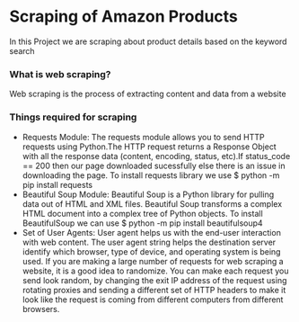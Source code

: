 <h1>Scraping of Amazon Products</h1>

<p>In this Project we are scraping about product details based on the keyword search</p>

<h3>What is web scraping?</h3>
<p>Web scraping is the process of extracting content and data from a website</p>

<h3>Things required for scraping</h3>
<ul>
<li>Requests Module: The requests module allows you to send HTTP requests using Python.The HTTP request returns a Response Object with all the response data (content, encoding, status, etc).If status_code == 200 then our page downloaded sucessfully else there is an issue in downloading the page. 
To install requests library we use $ python -m pip install requests</li>
<li>Beautiful Soup Module: Beautiful Soup is a Python library for pulling data out of HTML and XML files. Beautiful Soup transforms a complex HTML document into a complex tree of Python objects.
To install BeautifulSoup we can use $ python -m pip install beautifulsoup4</li>
<li>Set of User Agents: User agent helps us with the end-user interaction with web content. The user agent string helps the destination server identify which browser, type of device, and operating system is being used. If you are making a large number of requests for web scraping a website, it is a good idea to randomize. You can make each request you send look random, by changing the exit IP address of the request using rotating proxies and sending a different set of HTTP headers to make it look like the request is coming from different computers from different browsers.</li>
</ul>
